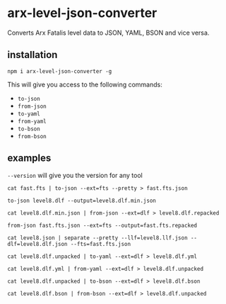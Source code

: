 # arx-level-json-converter

Converts Arx Fatalis level data to JSON, YAML, BSON and vice versa.

## installation

`npm i arx-level-json-converter -g`

This will give you access to the following commands:

- `to-json`
- `from-json`
- `to-yaml`
- `from-yaml`
- `to-bson`
- `from-bson`

## examples

`--version` will give you the version for any tool

`cat fast.fts | to-json --ext=fts --pretty > fast.fts.json`

`to-json level8.dlf --output=level8.dlf.min.json`

`cat level8.dlf.min.json | from-json --ext=dlf > level8.dlf.repacked`

`from-json fast.fts.json --ext=fts --output=fast.fts.repacked`

`cat level8.json | separate --pretty --llf=level8.llf.json --dlf=level8.dlf.json --fts=fast.fts.json`

`cat level8.dlf.unpacked | to-yaml --ext=dlf > level8.dlf.yml`

`cat level8.dlf.yml | from-yaml --ext=dlf > level8.dlf.unpacked`

`cat level8.dlf.unpacked | to-bson --ext=dlf > level8.dlf.bson`

`cat level8.dlf.bson | from-bson --ext=dlf > level8.dlf.unpacked`

